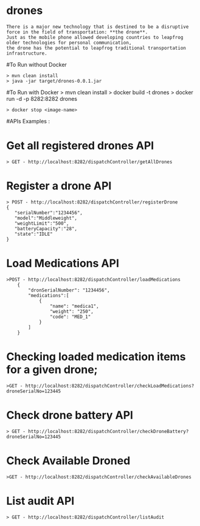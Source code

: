 # drones
	There is a major new technology that is destined to be a disruptive force in the field of transportation: **the drone**. 
	Just as the mobile phone allowed developing countries to leapfrog older technologies for personal communication,
	the drone has the potential to leapfrog traditional transportation infrastructure.

#To Run without Docker

	> mvn clean install
	> java -jar target/drones-0.0.1.jar

#To Run with Docker
	> mvn clean install
	> docker build -t drones
	> docker run -d -p 8282:8282 drones

	> docker stop <image-name>

#APIs Examples :

# Get all registered drones API
	> GET - http://localhost:8282/dispatchController/getAllDrones

# Register a drone  API
	> POST - http://localhost:8282/dispatchController/registerDrone
	{
	   "serialNumber":"1234456",
	   "model":"Middleweight",
	   "weightLimit":"500",
	   "batteryCapacity":"28",
	   "state":"IDLE"
	}

# Load Medications API
	>POST - http://localhost:8282/dispatchController/loadMedications
		{
			"dronSerialNumber": "1234456",
			"medications":[
				{
					"name": "medica1",
					"weight": "250",
					"code": "MED_1"
				}
			]
		}

# Checking loaded medication items for a given drone;
	>GET - http://localhost:8282/dispatchController/checkLoadMedications?droneSerialNo=123445

# Check drone battery API
	> GET - http://localhost:8282/dispatchController/checkDroneBattery?droneSerialNo=123445

# Check Available Droned
	>GET - http://localhost:8282/dispatchController/checkAvailableDrones
	
# List audit API
	> GET - http://localhost:8282/dispatchController/listAudit

